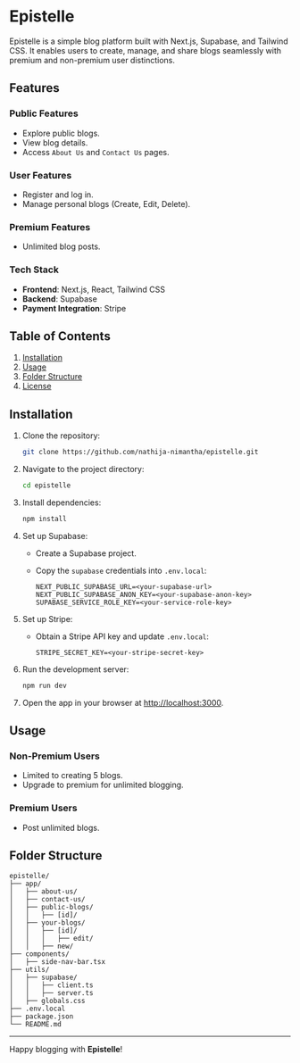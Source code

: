 
# Epistelle

Epistelle is a simple blog platform built with Next.js, Supabase, and Tailwind CSS. It enables users to create, manage, and share blogs seamlessly with premium and non-premium user distinctions.

## Features

### Public Features
- Explore public blogs.
- View blog details.
- Access `About Us` and `Contact Us` pages.

### User Features
- Register and log in.
- Manage personal blogs (Create, Edit, Delete).

### Premium Features
- Unlimited blog posts.

### Tech Stack
- **Frontend**: Next.js, React, Tailwind CSS
- **Backend**: Supabase
- **Payment Integration**: Stripe

## Table of Contents
1. [Installation](#installation)
2. [Usage](#usage)
3. [Folder Structure](#folder-structure)
4. [License](#license)

## Installation

1. Clone the repository:

    ```bash
    git clone https://github.com/nathija-nimantha/epistelle.git
    ```

2. Navigate to the project directory:

    ```bash
    cd epistelle
    ```

3. Install dependencies:

    ```bash
    npm install
    ```

4. Set up Supabase:
   - Create a Supabase project.
   - Copy the `supabase` credentials into `.env.local`:

     ```env
     NEXT_PUBLIC_SUPABASE_URL=<your-supabase-url>
     NEXT_PUBLIC_SUPABASE_ANON_KEY=<your-supabase-anon-key>
     SUPABASE_SERVICE_ROLE_KEY=<your-service-role-key>
     ```

5. Set up Stripe:
   - Obtain a Stripe API key and update `.env.local`:

     ```env
     STRIPE_SECRET_KEY=<your-stripe-secret-key>
     ```

6. Run the development server:

    ```bash
    npm run dev
    ```

7. Open the app in your browser at [http://localhost:3000](http://localhost:3000).

## Usage

### Non-Premium Users
- Limited to creating 5 blogs.
- Upgrade to premium for unlimited blogging.

### Premium Users
- Post unlimited blogs.

## Folder Structure

```
epistelle/
├── app/
│   ├── about-us/
│   ├── contact-us/
│   ├── public-blogs/
│   │   ├── [id]/
│   ├── your-blogs/
│   │   ├── [id]/
│   │   │   ├── edit/
│   │   ├── new/
├── components/
│   ├── side-nav-bar.tsx
├── utils/
│   ├── supabase/
│   │   ├── client.ts
│   │   ├── server.ts
│   ├── globals.css
├── .env.local
├── package.json
└── README.md
```

---

Happy blogging with **Epistelle**!
